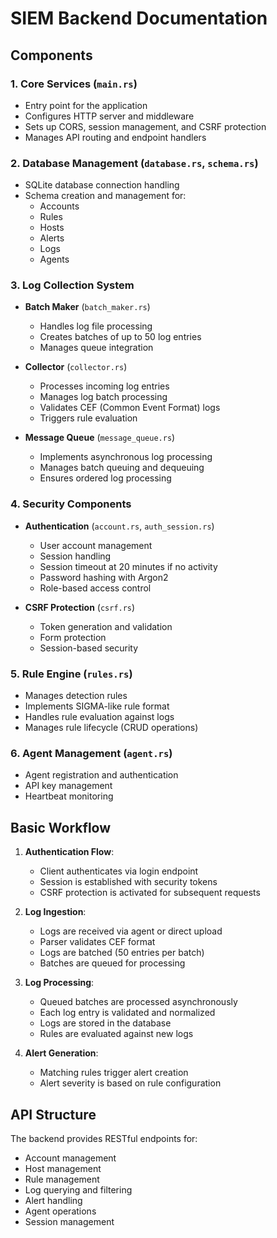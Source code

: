 # SIEM Backend Documentation

## Components

### 1. Core Services (`main.rs`)
- Entry point for the application
- Configures HTTP server and middleware
- Sets up CORS, session management, and CSRF protection
- Manages API routing and endpoint handlers

### 2. Database Management (`database.rs`, `schema.rs`)
- SQLite database connection handling
- Schema creation and management for:
  * Accounts
  * Rules
  * Hosts
  * Alerts
  * Logs
  * Agents

### 3. Log Collection System
- **Batch Maker** (`batch_maker.rs`)
  * Handles log file processing
  * Creates batches of up to 50 log entries
  * Manages queue integration

- **Collector** (`collector.rs`)
  * Processes incoming log entries
  * Manages log batch processing
  * Validates CEF (Common Event Format) logs
  * Triggers rule evaluation

- **Message Queue** (`message_queue.rs`)
  * Implements asynchronous log processing
  * Manages batch queuing and dequeuing
  * Ensures ordered log processing

### 4. Security Components
- **Authentication** (`account.rs`, `auth_session.rs`)
  * User account management
  * Session handling
  * Session timeout at 20 minutes if no activity
  * Password hashing with Argon2
  * Role-based access control

- **CSRF Protection** (`csrf.rs`)
  * Token generation and validation
  * Form protection
  * Session-based security

### 5. Rule Engine (`rules.rs`)
- Manages detection rules
- Implements SIGMA-like rule format
- Handles rule evaluation against logs
- Manages rule lifecycle (CRUD operations)

### 6. Agent Management (`agent.rs`)
- Agent registration and authentication
- API key management
- Heartbeat monitoring

## Basic Workflow

1. **Authentication Flow**:
   - Client authenticates via login endpoint
   - Session is established with security tokens
   - CSRF protection is activated for subsequent requests

2. **Log Ingestion**:
   - Logs are received via agent or direct upload
   - Parser validates CEF format
   - Logs are batched (50 entries per batch)
   - Batches are queued for processing

3. **Log Processing**:
   - Queued batches are processed asynchronously
   - Each log entry is validated and normalized
   - Logs are stored in the database
   - Rules are evaluated against new logs

4. **Alert Generation**:
   - Matching rules trigger alert creation
   - Alert severity is based on rule configuration

## API Structure

The backend provides RESTful endpoints for:
- Account management
- Host management
- Rule management
- Log querying and filtering
- Alert handling
- Agent operations
- Session management